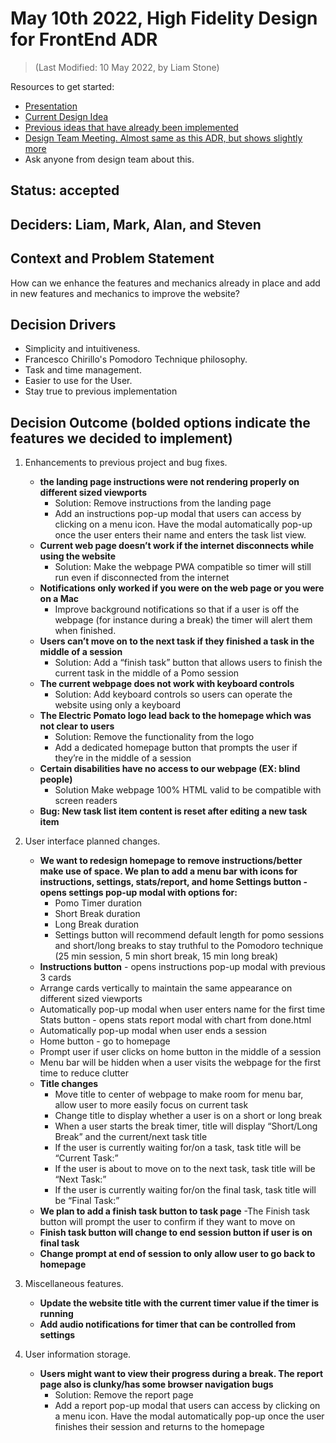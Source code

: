 # May 10th 2022, High Fidelity Design for FrontEnd ADR
> (Last Modified: 10 May 2022, by Liam Stone)

Resources to get started:

- [Presentation](https://github.com/cse112-sp22-group4/Electric-Pomato/blob/main/specs/interface/highfidelity/high_fidelity_design.pdf)
- [Current Design Idea](https://www.figma.com/file/0xkjAbdUK1WsQjAqwKRYTc/Electric-Pomato-Prototype?node-id=0%3A1)
- [Previous ideas that have already been implemented](https://github.com/cse112-sp22-group4/Electric-Pomato/blob/liamstone1814-patch-1/specs/brainstorm/Brainstorm_%20Design_Ideas.pdf)
- [Design Team Meeting. Almost same as this ADR, but shows slightly more](https://github.com/cse112-sp22-group4/Electric-Pomato/blob/main/admin/meetings/Frontend%20Meeting.pdf)
- Ask anyone from design team about this.

## Status: accepted

## Deciders: Liam, Mark, Alan, and Steven

## Context and Problem Statement

How can we enhance the features and mechanics already in place and add in new features and mechanics to improve the website?

## Decision Drivers

- Simplicity and intuitiveness.
- Francesco Chirillo's Pomodoro Technique philosophy.
- Task and time management.
- Easier to use for the User.
- Stay true to previous implementation

## Decision Outcome (bolded options indicate the features we decided to implement)

1. Enhancements to previous project and bug fixes.
    - __the landing page instructions were not rendering properly on different sized viewports__
        - Solution: Remove instructions from the landing page
        - Add an instructions pop-up modal that users can access by clicking on a menu icon. Have the modal automatically pop-up once the user enters their name and enters the task list view.
    - __Current web page doesn’t work if the internet disconnects while using the website__
        - Solution: Make the webpage PWA compatible so timer will still run even if disconnected from the internet
    - __Notifications only worked if you were on the web page or you were on a Mac__
        - Improve background notifications so that if a user is off the webpage (for instance during a break) the timer will alert them when finished.
    - __Users can’t move on to the next task if they finished a task in the middle of a session__
        - Solution: Add a “finish task” button that allows users to finish the current task in the middle of a Pomo session
    - __The current webpage does not work with keyboard controls__
        - Solution: Add keyboard controls so users can operate the website using only a keyboard 
    - __The Electric Pomato logo lead back to the homepage which was not clear to users__
        - Solution: Remove the functionality from the logo
        - Add a dedicated homepage button that prompts the user if they’re in the middle of a session	
    - __Certain disabilities have no access to our webpage (EX: blind people)__
        - Solution Make webpage 100% HTML valid to be compatible with screen readers 
    - __Bug: New task list item content is reset after editing a new task item__

2. User interface planned changes.
    - __We want to redesign homepage to remove instructions/better make use of space. We plan to add a menu bar with icons for instructions, settings, stats/report, and home
Settings button - opens settings pop-up modal with options for:__
        - Pomo Timer duration
        - Short Break duration
        - Long Break duration
        - Settings button will recommend default length for pomo sessions and short/long breaks to stay truthful to the Pomodoro technique (25 min session, 5 min short break, 15 min long break) 
    - __Instructions button__ - opens instructions pop-up modal with previous 3 cards
    - Arrange cards vertically to maintain the same appearance on different sized viewports
    - Automatically pop-up modal when user enters name for the first time
Stats button - opens stats report modal with chart from done.html
    - Automatically pop-up modal when user ends a session
    - Home button - go to homepage
    - Prompt user if user clicks on home button in the middle of a session
    - Menu bar will be hidden when a user visits the webpage for the first time to reduce clutter 
    - __Title changes__
        - Move title to center of webpage to make room for menu bar, allow user to more easily focus on current task
        - Change title to display whether a user is on a short or long break
        - When a user starts the break timer, title will display “Short/Long Break” and the current/next task title 
        - If the user is currently waiting for/on a task, task title will be “Current Task:”
        - If the user is about to move on to the next task, task title will be “Next Task:”
        - If the user is currently waiting for/on the final task, task title will be “Final Task:”
    - __We plan to add a finish task button to task page__
        -The Finish task button will prompt the user to confirm if they want to move on
    - __Finish task button will change to end session button if user is on final task__
    - __Change prompt at end of session to only allow user to go back to homepage__

3. Miscellaneous features.
    - __Update the website title with the current timer value if the timer is running__
    - __Add audio notifications for timer that can be controlled from settings__

4. User information storage.
    - __Users might want to view their progress during a break. The report page also is clunky/has some browser navigation bugs__
        - Solution: Remove the report page
        - Add a report pop-up modal that users can access by clicking on a menu icon. Have the modal automatically pop-up once the user finishes their session and returns to the homepage
